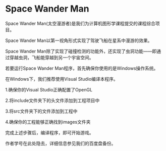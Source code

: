 # Space Wander Man
Space Wander Man(太空漫游者)是我们为计算机图形学课程提交的课程综合项目。

Space Wander Man以第一视角形式实现了驾驶飞船在星系中漫游的效果。

Space Wander Man除了实现了碰撞检测的功能外，还实现了虫洞功能——即通过穿越虫洞，飞船能穿越到另一个宇宙空间。

若要运行Space Wander Man程序，首先确保你使用的是Windows操作系统。

在Windows下，我们推荐使用Visual Studio编译本程序。

1.确保你的Visual Studio正确配置了OpenGL

2.将include文件夹下的头文件添加到工程项目中

3.将src文件夹下的文件添加到工程中

4.确保你的工程能够正确找到images文件夹

完成上述步骤后，编译程序，即可开始游戏。

作者学号在此处隐去，详细信息参见我们的百度盘备份。
